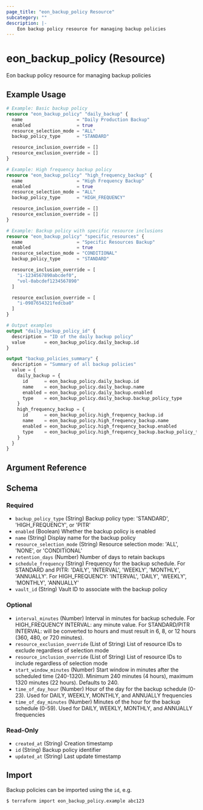 ```yaml
---
page_title: "eon_backup_policy Resource"
subcategory: ""
description: |-
    Eon backup policy resource for managing backup policies
---
```


# eon_backup_policy (Resource)

Eon backup policy resource for managing backup policies

## Example Usage

```terraform
# Example: Basic backup policy
resource "eon_backup_policy" "daily_backup" {
  name                    = "Daily Production Backup"
  enabled                 = true
  resource_selection_mode = "ALL"
  backup_policy_type      = "STANDARD"

  resource_inclusion_override = []
  resource_exclusion_override = []
}

# Example: High frequency backup policy
resource "eon_backup_policy" "high_frequency_backup" {
  name                    = "High Frequency Backup"
  enabled                 = true
  resource_selection_mode = "ALL"
  backup_policy_type      = "HIGH_FREQUENCY"

  resource_inclusion_override = []
  resource_exclusion_override = []
}

# Example: Backup policy with specific resource inclusions
resource "eon_backup_policy" "specific_resources" {
  name                    = "Specific Resources Backup"
  enabled                 = true
  resource_selection_mode = "CONDITIONAL"
  backup_policy_type      = "STANDARD"

  resource_inclusion_override = [
    "i-1234567890abcdef0",
    "vol-0abcdef1234567890"
  ]

  resource_exclusion_override = [
    "i-0987654321fedcba0"
  ]
}

# Output examples
output "daily_backup_policy_id" {
  description = "ID of the daily backup policy"
  value       = eon_backup_policy.daily_backup.id
}

output "backup_policies_summary" {
  description = "Summary of all backup policies"
  value = {
    daily_backup = {
      id      = eon_backup_policy.daily_backup.id
      name    = eon_backup_policy.daily_backup.name
      enabled = eon_backup_policy.daily_backup.enabled
      type    = eon_backup_policy.daily_backup.backup_policy_type
    }
    high_frequency_backup = {
      id      = eon_backup_policy.high_frequency_backup.id
      name    = eon_backup_policy.high_frequency_backup.name
      enabled = eon_backup_policy.high_frequency_backup.enabled
      type    = eon_backup_policy.high_frequency_backup.backup_policy_type
    }
  }
}
```

## Argument Reference

<!-- schema generated by tfplugindocs -->
## Schema

### Required

- `backup_policy_type` (String) Backup policy type: 'STANDARD', 'HIGH_FREQUENCY', or 'PITR'
- `enabled` (Boolean) Whether the backup policy is enabled
- `name` (String) Display name for the backup policy
- `resource_selection_mode` (String) Resource selection mode: 'ALL', 'NONE', or 'CONDITIONAL'
- `retention_days` (Number) Number of days to retain backups
- `schedule_frequency` (String) Frequency for the backup schedule. For STANDARD and PITR: 'DAILY', 'INTERVAL', 'WEEKLY', 'MONTHLY', 'ANNUALLY'. For HIGH_FREQUENCY: 'INTERVAL', 'DAILY', 'WEEKLY', 'MONTHLY', 'ANNUALLY'
- `vault_id` (String) Vault ID to associate with the backup policy

### Optional

- `interval_minutes` (Number) Interval in minutes for backup schedule. For HIGH_FREQUENCY INTERVAL: any minute value. For STANDARD/PITR INTERVAL: will be converted to hours and must result in 6, 8, or 12 hours (360, 480, or 720 minutes).
- `resource_exclusion_override` (List of String) List of resource IDs to exclude regardless of selection mode
- `resource_inclusion_override` (List of String) List of resource IDs to include regardless of selection mode
- `start_window_minutes` (Number) Start window in minutes after the scheduled time (240-1320). Minimum 240 minutes (4 hours), maximum 1320 minutes (22 hours). Defaults to 240.
- `time_of_day_hour` (Number) Hour of the day for the backup schedule (0-23). Used for DAILY, WEEKLY, MONTHLY, and ANNUALLY frequencies
- `time_of_day_minutes` (Number) Minutes of the hour for the backup schedule (0-59). Used for DAILY, WEEKLY, MONTHLY, and ANNUALLY frequencies

### Read-Only

- `created_at` (String) Creation timestamp
- `id` (String) Backup policy identifier
- `updated_at` (String) Last update timestamp

## Import

Backup policies can be imported using the `id`, e.g.

```
$ terraform import eon_backup_policy.example abc123
``` 